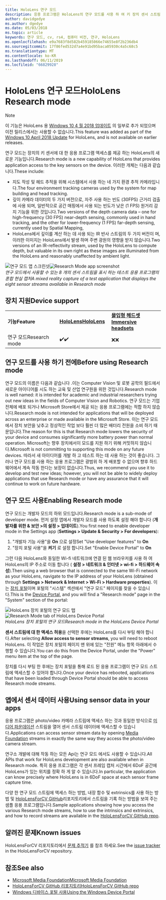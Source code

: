 ```yaml
---
title: HoloLens 연구 모드
description: 응용 프로그램은 HoloLens의 연구 모드를 사용 하 여 키 장치 센서 스트림 (깊이, 환경 추적 및 IR 반사)에 액세스할 수 있습니다.
author: davidgedye
ms.author: dgedye
ms.date: 05/03/2018
ms.topic: article
keywords: 연구 모드, cv, rs4, 컴퓨터 비전, 연구, HoloLens
ms.openlocfilehash: e9a7683f8d582b459185066e74655e8f2b236db4
ms.sourcegitcommit: 17f86fed532d7a4e91bd95baca05930c4a5c68c5
ms.translationtype: MT
ms.contentlocale: ko-KR
ms.lasthandoff: 06/11/2019
ms.locfileid: "66829928"
---
```

# <a name="hololens-research-mode"></a><span data-ttu-id="76368-104">HoloLens 연구 모드</span><span class="sxs-lookup"><span data-stu-id="76368-104">HoloLens Research mode</span></span>

> [!NOTE]
> <span data-ttu-id="76368-105">이 기능은 HoloLens 용 [Windows 10 4 월 2018 업데이트](release-notes-april-2018.md) 의 일부로 추가 되었으며 이전 릴리스에서는 사용할 수 없습니다.</span><span class="sxs-lookup"><span data-stu-id="76368-105">This feature was added as part of the [Windows 10 April 2018 Update](release-notes-april-2018.md) for HoloLens, and is not available on earlier releases.</span></span>

<span data-ttu-id="76368-106">연구 모드는 장치의 키 센서에 대 한 응용 프로그램 액세스를 제공 하는 HoloLens의 새로운 기능입니다.</span><span class="sxs-lookup"><span data-stu-id="76368-106">Research mode is a new capability of HoloLens that provides application access to the key sensors on the device.</span></span> <span data-ttu-id="76368-107">이러한 개체는 다음과 같습니다.</span><span class="sxs-lookup"><span data-stu-id="76368-107">These include:</span></span>
- <span data-ttu-id="76368-108">지도 작성 및 헤드 추적을 위해 시스템에서 사용 하는 네 가지 환경 추적 카메라입니다.</span><span class="sxs-lookup"><span data-stu-id="76368-108">The four environment tracking cameras used by the system for map building and head tracking.</span></span>
- <span data-ttu-id="76368-109">깊이 카메라 데이터의 두 가지 버전으로, 자주 사용 하는 빈도 (30FPS) 근거리 검출에 사용 되며, 일반적으로 공간 매핑에서 사용 되는 빈도가 낮은 (1 FPS) 원거리 감지 기능을 위한 것입니다.</span><span class="sxs-lookup"><span data-stu-id="76368-109">Two versions of the depth camera data – one for high-frequency (30 FPS) near-depth sensing, commonly used in hand tracking, and the other for lower-frequency (1 FPS) far-depth sensing, currently used by Spatial Mapping,</span></span>
- <span data-ttu-id="76368-110">HoloLens에서 깊이를 계산 하는 데 사용 되는 IR 반사 스트림의 두 가지 버전이 며, 이러한 이미지는 HoloLens에서 발생 하며 주변 광원의 영향을 받지 않습니다.</span><span class="sxs-lookup"><span data-stu-id="76368-110">Two versions of an IR-reflectivity stream, used by the HoloLens to compute depth, but valuable in its own right as these images are illuminated from the HoloLens and reasonably unaffected by ambient light.</span></span>

<span data-ttu-id="76368-111">![연구 모드 앱 스크린샷](images/sensor-stream-viewer.jpg)</span><span class="sxs-lookup"><span data-stu-id="76368-111">![Research Mode app screenshot](images/sensor-stream-viewer.jpg)</span></span><br>
<span data-ttu-id="76368-112">*연구 모드에서 사용할 수 있는 8 개의 센서 스트림을 표시 하는 테스트 응용 프로그램의 혼합 현실 캡처*</span><span class="sxs-lookup"><span data-stu-id="76368-112">*A mixed reality capture of a test application that displays the eight sensor streams available in Research mode*</span></span>

## <a name="device-support"></a><span data-ttu-id="76368-113">장치 지원</span><span class="sxs-lookup"><span data-stu-id="76368-113">Device support</span></span>

<table>
    <colgroup>
    <col width="33%" />
    <col width="33%" />
    <col width="33%" />
    </colgroup>
    <tr>
        <td><span data-ttu-id="76368-114"><strong>기능</strong></span><span class="sxs-lookup"><span data-stu-id="76368-114"><strong>Feature</strong></span></span></td>
        <td><span data-ttu-id="76368-115"><a href="hololens-hardware-details.md"><strong>HoloLens</strong></a></span><span class="sxs-lookup"><span data-stu-id="76368-115"><a href="hololens-hardware-details.md"><strong>HoloLens</strong></a></span></span></td>
        <td><span data-ttu-id="76368-116"><a href="immersive-headset-hardware-details.md"><strong>몰입형 헤드셋</strong></a></span><span class="sxs-lookup"><span data-stu-id="76368-116"><a href="immersive-headset-hardware-details.md"><strong>Immersive headsets</strong></a></span></span></td>
    </tr>
     <tr>
        <td><span data-ttu-id="76368-117">연구 모드</span><span class="sxs-lookup"><span data-stu-id="76368-117">Research mode</span></span></td>
        <td><span data-ttu-id="76368-118">✔️</span><span class="sxs-lookup"><span data-stu-id="76368-118">✔️</span></span></td>
        <td><span data-ttu-id="76368-119">❌</span><span class="sxs-lookup"><span data-stu-id="76368-119">❌</span></span></td>
    </tr>
</table>

## <a name="before-using-research-mode"></a><span data-ttu-id="76368-120">연구 모드를 사용 하기 전에</span><span class="sxs-lookup"><span data-stu-id="76368-120">Before using Research mode</span></span>

<span data-ttu-id="76368-121">연구 모드의 이름은 다음과 같습니다 .이는 Computer Vision 및 로봇 공학의 필드에서 새로운 아이디어를 시도 하는 교육 및 산업 연구원을 위한 것입니다.</span><span class="sxs-lookup"><span data-stu-id="76368-121">Research mode is well named: it is intended for academic and industrial researchers trying out new ideas in the fields of Computer Vision and Robotics.</span></span>  <span data-ttu-id="76368-122">연구 모드는 기업 전체에 배포 되거나 Microsoft Store에서 제공 되는 응용 프로그램에는 적합 하지 않습니다.</span><span class="sxs-lookup"><span data-stu-id="76368-122">Research mode is not intended for applications that will be deployed across an enterprise or made available in the Microsoft Store.</span></span> <span data-ttu-id="76368-123">이는 연구 모드에서 장치 보안을 낮추고 정상적인 작업 보다 훨씬 더 많은 배터리 전원을 소비 하기 때문입니다.</span><span class="sxs-lookup"><span data-stu-id="76368-123">The reason for this is that Research mode lowers the security of your device and consumes significantly more battery power than normal operation.</span></span> <span data-ttu-id="76368-124">Microsoft는 향후 장치에서이 모드를 지원 하기 위해 커밋하지 않습니다.</span><span class="sxs-lookup"><span data-stu-id="76368-124">Microsoft is not committing to supporting this mode on any future devices.</span></span> <span data-ttu-id="76368-125">따라서 새 아이디어를 개발 하 고 테스트 하는 데 사용 하는 것이 좋습니다. 그러나 연구 모드를 사용 하는 응용 프로그램은 광범위 하 게 배포할 수 없으며 향후 하드웨어에서 계속 작동 한다는 보장이 없습니다.</span><span class="sxs-lookup"><span data-stu-id="76368-125">Thus, we recommend you use it to develop and test new ideas; however, you will not be able to widely deploy applications that use Research mode or have any assurance that it will continue to work on future hardware.</span></span>

## <a name="enabling-research-mode"></a><span data-ttu-id="76368-126">연구 모드 사용</span><span class="sxs-lookup"><span data-stu-id="76368-126">Enabling Research mode</span></span>

<span data-ttu-id="76368-127">연구 모드는 개발자 모드의 하위 모드입니다.</span><span class="sxs-lookup"><span data-stu-id="76368-127">Research mode is a sub-mode of developer mode.</span></span> <span data-ttu-id="76368-128">먼저 설정 앱에서 개발자 모드를 사용 하도록 설정 해야 합니다 (**개발자를 위한 & 보안 >의 설정 > 업데이트**).</span><span class="sxs-lookup"><span data-stu-id="76368-128">You first need to enable developer mode in the Settings app (**Settings > Update & Security > For developers**):</span></span>

1. <span data-ttu-id="76368-129">"개발자 기능 사용"을 **On** 으로 설정</span><span class="sxs-lookup"><span data-stu-id="76368-129">Set "Use developer features" to **On**</span></span>
2. <span data-ttu-id="76368-130">"장치 포털 사용"을 **켜기** 로 설정 합니다.</span><span class="sxs-lookup"><span data-stu-id="76368-130">Set "Enable Device Portal" to **On**</span></span>

<span data-ttu-id="76368-131">그런 다음 HoloLens와 동일한 Wi-fi 네트워크에 연결 된 웹 브라우저를 사용 하 여 HoloLens의 IP 주소로 이동 합니다 ( **설정 > 네트워크 & 인터넷 > wi-fi > 하드웨어 속성**).</span><span class="sxs-lookup"><span data-stu-id="76368-131">Then using a web browser that is connected to the same Wi-Fi network as your HoloLens, navigate to the IP address of your HoloLens (obtained through **Settings > Network & Internet > Wi-Fi > Hardware properties**).</span></span> <span data-ttu-id="76368-132">이는 [장치 포털](using-the-windows-device-portal.md)이며 포털의 "시스템" 섹션에서 "연구 모드" 페이지를 찾을 수 있습니다.</span><span class="sxs-lookup"><span data-stu-id="76368-132">This is the [Device Portal](using-the-windows-device-portal.md), and you will find a "Research mode" page in the "System" section of the portal:</span></span>

<span data-ttu-id="76368-133">![HoloLens 장치 포털의 연구 모드 탭](images/ResearchModeDevPortal.png)</span><span class="sxs-lookup"><span data-stu-id="76368-133">![Research Mode tab of HoloLens Device Portal](images/ResearchModeDevPortal.png)</span></span><br>
<span data-ttu-id="76368-134">*HoloLens 장치 포털의 연구 모드*</span><span class="sxs-lookup"><span data-stu-id="76368-134">*Research mode in the HoloLens Device Portal*</span></span>

<span data-ttu-id="76368-135">**센서 스트림에 대 한 액세스 허용**을 선택한 후에는 HoloLens를 다시 부팅 해야 합니다.</span><span class="sxs-lookup"><span data-stu-id="76368-135">After selecting **Allow access to sensor streams**, you will need to reboot HoloLens.</span></span> <span data-ttu-id="76368-136">이 작업은 장치 포털의 페이지 맨 위에 있는 "전원" 메뉴 항목 아래에서 수행할 수 있습니다.</span><span class="sxs-lookup"><span data-stu-id="76368-136">You can do this from the Device Portal, under the "Power" menu item at the top of the page.</span></span>

<span data-ttu-id="76368-137">장치를 다시 부팅 한 후에는 장치 포털을 통해 로드 된 응용 프로그램이 연구 모드 스트림에 액세스할 수 있어야 합니다.</span><span class="sxs-lookup"><span data-stu-id="76368-137">Once your device has rebooted, applications that have been loaded through Device Portal should be able to access Research mode streams.</span></span>

## <a name="using-sensor-data-in-your-apps"></a><span data-ttu-id="76368-138">앱에서 센서 데이터 사용</span><span class="sxs-lookup"><span data-stu-id="76368-138">Using sensor data in your apps</span></span>

<span data-ttu-id="76368-139">응용 프로그램은 photo/video 카메라 스트림에 액세스 하는 것과 동일한 방식으로 [미디어 파운데이션](https://msdn.microsoft.com/library/windows/desktop/ms694197) 스트림을 열어 센서 스트림 데이터에 액세스할 수 있습니다.</span><span class="sxs-lookup"><span data-stu-id="76368-139">Applications can access sensor stream data by opening [Media Foundation](https://msdn.microsoft.com/library/windows/desktop/ms694197) streams in exactly the same way they access the photo/video camera stream.</span></span> 

<span data-ttu-id="76368-140">연구소 개발에 대해 작동 하는 모든 Api는 연구 모드 에서도 사용할 수 있습니다.</span><span class="sxs-lookup"><span data-stu-id="76368-140">All APIs that work for HoloLens development are also available when in Research mode.</span></span> <span data-ttu-id="76368-141">특히 응용 프로그램은 각 센서 프레임 캡처 시간에서 6DoF 공간에 HoloLens가 있는 위치를 정확 하 게 알 수 있습니다.</span><span class="sxs-lookup"><span data-stu-id="76368-141">In particular, the application can know precisely where HoloLens is in 6DoF space at each sensor frame capture time.</span></span>

<span data-ttu-id="76368-142">다양 한 연구 모드 스트림에 액세스 하는 방법, 내장 함수 및 extrinsics를 사용 하는 방법 및 [HoloLensForCV GitHub](https://github.com/Microsoft/HoloLensForCV)리포지토리에서 스트림을 기록 하는 방법을 보여 주는 샘플 응용 프로그램입니다.</span><span class="sxs-lookup"><span data-stu-id="76368-142">Sample applications showing how you access the various Research mode streams, how to use the intrinsics and extrinsics, and how to record streams are available in the [HoloLensForCV GitHub repo](https://github.com/Microsoft/HoloLensForCV).</span></span>

## <a name="known-issues"></a><span data-ttu-id="76368-143">알려진 문제</span><span class="sxs-lookup"><span data-stu-id="76368-143">Known issues</span></span>

<span data-ttu-id="76368-144">HoloLensForCV 리포지토리에서 [문제 추적기](https://github.com/Microsoft/HololensForCV/issues) 를 참조 하세요.</span><span class="sxs-lookup"><span data-stu-id="76368-144">See the [issue tracker](https://github.com/Microsoft/HololensForCV/issues) in the HoloLensForCV repository.</span></span>

## <a name="see-also"></a><span data-ttu-id="76368-145">참조</span><span class="sxs-lookup"><span data-stu-id="76368-145">See also</span></span>

* [<span data-ttu-id="76368-146">Microsoft Media Foundation</span><span class="sxs-lookup"><span data-stu-id="76368-146">Microsoft Media Foundation</span></span>](https://msdn.microsoft.com/library/windows/desktop/ms694197)
* [<span data-ttu-id="76368-147">HoloLensForCV GitHub 리포지토리</span><span class="sxs-lookup"><span data-stu-id="76368-147">HoloLensForCV GitHub repo</span></span>](https://github.com/Microsoft/HoloLensForCV)
* [<span data-ttu-id="76368-148">Windows 디바이스 포털 사용</span><span class="sxs-lookup"><span data-stu-id="76368-148">Using the Windows Device Portal</span></span>](using-the-windows-device-portal.md)
